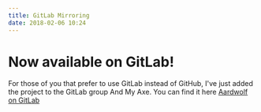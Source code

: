 ```yaml
---
title: GitLab Mirroring
date: 2018-02-06 10:24
---
```


# Now available on GitLab! #

For those of you that prefer to use GitLab instead of GitHub, I've just added the project to the GitLab group And My Axe.
You can find it here [Aardwolf on GitLab](https://gitlab.com/AndMyAxe/aardwolf)
